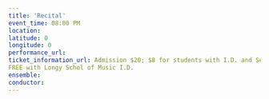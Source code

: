 ```yaml
---
title: 'Recital'
event_time: 08:00 PM
location: 
latitude: 0
longitude: 0
performance_url: 
ticket_information_url: Admission $20; $8 for students with I.D. and Senior Citizens
FREE with Longy Schol of Music I.D.
ensemble: 
conductor: 
---
```

